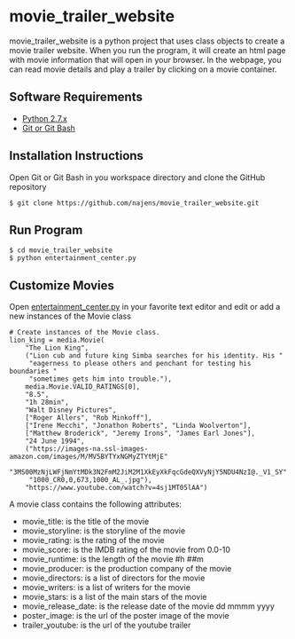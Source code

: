 # movie_trailer_website

movie_trailer_website is a python project that uses class objects to create a movie trailer website. When you run the program, it will create an html page with movie information that will open in your browser. In the webpage, you can read movie details and play a trailer by clicking on a movie container.

## Software Requirements

- [Python 2.7.x](https://www.python.org/downloads/release/python-2714/)
- [Git or Git Bash](https://git-scm.com/downloads)

## Installation Instructions

Open Git or Git Bash in you workspace directory and clone the GitHub repository
```
$ git clone https://github.com/najens/movie_trailer_website.git
```
## Run Program

```
$ cd movie_trailer_website
$ python entertainment_center.py
```

## Customize Movies

Open [entertainment_center.py](movie_trailer_website/entertainment_center.py) in your favorite text editor and edit or add a new instances of the Movie class
 
```
# Create instances of the Movie class.
lion_king = media.Movie(
    "The Lion King",
    ("Lion cub and future king Simba searches for his identity. His " 
     "eagerness to please others and penchant for testing his boundaries "
     "sometimes gets him into trouble."),
    media.Movie.VALID_RATINGS[0],
    "8.5",
    "1h 28min",
    "Walt Disney Pictures",
    ["Roger Allers", "Rob Minkoff"],
    ["Irene Mecchi", "Jonathon Roberts", "Linda Woolverton"],
    ["Matthew Broderick", "Jeremy Irons", "James Earl Jones"],
    "24 June 1994",
    ("https://images-na.ssl-images-amazon.com/images/M/MV5BYTYxNGMyZTYtMjE"
     "3MS00MzNjLWFjNmYtMDk3N2FmM2JiM2M1XkEyXkFqcGdeQXVyNjY5NDU4NzI@._V1_SY"
     "1000_CR0,0,673,1000_AL_.jpg"),
    "https://www.youtube.com/watch?v=4sj1MT05lAA")
```
A movie class contains the following attributes:
- movie_title: is the title of the movie
- movie_storyline: is the storyline of the movie
- movie_rating: is the rating of the movie
- movie_score: is the IMDB rating of the movie from 0.0-10
- movie_runtime: is the length of the movie #h ##m
- movie_producer: is the production company of the movie
- movie_directors: is a list of directors for the movie
- movie_writers: is a list of writers for the movie
- movie_stars: is a list of the main stars of the movie
- movie_release_date: is the release date of the movie dd mmmm yyyy
- poster_image: is the url of the poster image of the movie
- trailer_youtube: is the url of the youtube trailer
  
